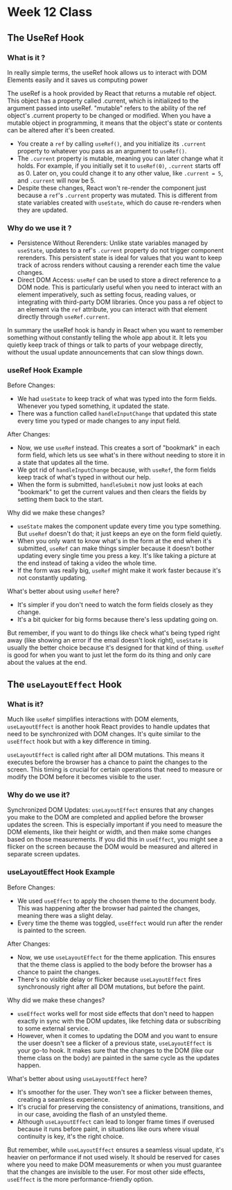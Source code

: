 # Week 12 Class

## The UseRef Hook

### What is it ?

In really simple terms, the useRef hook allows us to interact with DOM Elements easily and it saves us computing power

The useRef is a hook provided by React that returns a mutable ref object. This object has a property called .current, which is initialized to the argument passed into useRef. "mutable" refers to the ability of the ref object's .current property to be changed or modified. When you have a mutable object in programming, it means that the object's state or contents can be altered after it's been created.

- You create a `ref` by calling `useRef()`, and you initialize its `.current` property to whatever you pass as an argument to `useRef()`.
- The `.current` property is mutable, meaning you can later change what it holds. For example, if you initially set it to `useRef(0)`, `.current` starts off as 0. Later on, you could change it to any other value, like `.current = 5`, and `.current` will now be 5.
- Despite these changes, React won't re-render the component just because a `ref`'s `.current` property was mutated. This is different from state variables created with `useState`, which do cause re-renders when they are updated.

### Why do we use it ?

- Persistence Without Rerenders: Unlike state variables managed by `useState`, updates to a ref's `.current` property do not trigger component rerenders. This persistent state is ideal for values that you want to keep track of across renders without causing a rerender each time the value changes.
- Direct DOM Access: `useRef` can be used to store a direct reference to a DOM node. This is particularly useful when you need to interact with an element imperatively, such as setting focus, reading values, or integrating with third-party DOM libraries. Once you pass a ref object to an element via the `ref` attribute, you can interact with that element directly through `useRef.current`.

In summary the useRef hook is handy in React when you want to remember something without constantly telling the whole app about it. It lets you quietly keep track of things or talk to parts of your webpage directly, without the usual update announcements that can slow things down.

### useRef Hook Example

Before Changes:

- We had `useState` to keep track of what was typed into the form fields. Whenever you typed something, it updated the state.
- There was a function called `handleInputChange` that updated this state every time you typed or made changes to any input field.

After Changes:

- Now, we use `useRef` instead. This creates a sort of "bookmark" in each form field, which lets us see what's in there without needing to store it in a state that updates all the time.
- We got rid of `handleInputChange` because, with `useRef`, the form fields keep track of what's typed in without our help.
- When the form is submitted, `handleSubmit` now just looks at each "bookmark" to get the current values and then clears the fields by setting them back to the start.

Why did we make these changes?

- `useState` makes the component update every time you type something. But `useRef` doesn't do that; it just keeps an eye on the form field quietly.
- When you only want to know what's in the form at the end when it's submitted, `useRef` can make things simpler because it doesn't bother updating every single time you press a key. It's like taking a picture at the end instead of taking a video the whole time.
- If the form was really big, `useRef` might make it work faster because it's not constantly updating.

What's better about using `useRef` here?

- It's simpler if you don't need to watch the form fields closely as they change.
- It's a bit quicker for big forms because there's less updating going on.

But remember, if you want to do things like check what's being typed right away (like showing an error if the email doesn't look right), `useState` is usually the better choice because it's designed for that kind of thing. `useRef` is good for when you want to just let the form do its thing and only care about the values at the end.

## The `useLayoutEffect` Hook

### What is it?

Much like `useRef` simplifies interactions with DOM elements, `useLayoutEffect` is another hook React provides to handle updates that need to be synchronized with DOM changes. It's quite similar to the `useEffect` hook but with a key difference in timing.

`useLayoutEffect` is called right after all DOM mutations. This means it executes before the browser has a chance to paint the changes to the screen. This timing is crucial for certain operations that need to measure or modify the DOM before it becomes visible to the user.

### Why do we use it?

Synchronized DOM Updates: `useLayoutEffect` ensures that any changes you make to the DOM are completed and applied before the browser updates the screen. This is especially important if you need to measure the DOM elements, like their height or width, and then make some changes based on those measurements. If you did this in `useEffect`, you might see a flicker on the screen because the DOM would be measured and altered in separate screen updates.

### useLayoutEffect Hook Example

Before Changes:

- We used `useEffect` to apply the chosen theme to the document body. This was happening after the browser had painted the changes, meaning there was a slight delay.
- Every time the theme was toggled, `useEffect` would run after the render is painted to the screen.

After Changes:

- Now, we use `useLayoutEffect` for the theme application. This ensures that the theme class is applied to the body before the browser has a chance to paint the changes.
- There's no visible delay or flicker because `useLayoutEffect` fires synchronously right after all DOM mutations, but before the paint.

Why did we make these changes?

- `useEffect` works well for most side effects that don't need to happen exactly in sync with the DOM updates, like fetching data or subscribing to some external service.
- However, when it comes to updating the DOM and you want to ensure the user doesn't see a flicker of a previous state, `useLayoutEffect` is your go-to hook. It makes sure that the changes to the DOM (like our theme class on the body) are painted in the same cycle as the updates happen.

What's better about using `useLayoutEffect` here?

- It's smoother for the user. They won't see a flicker between themes, creating a seamless experience.
- It's crucial for preserving the consistency of animations, transitions, and in our case, avoiding the flash of an unstyled theme.
- Although `useLayoutEffect` can lead to longer frame times if overused because it runs before paint, in situations like ours where visual continuity is key, it's the right choice.

But remember, while `useLayoutEffect` ensures a seamless visual update, it's heavier on performance if not used wisely. It should be reserved for cases where you need to make DOM measurements or when you must guarantee that the changes are invisible to the user. For most other side effects, `useEffect` is the more performance-friendly option.
